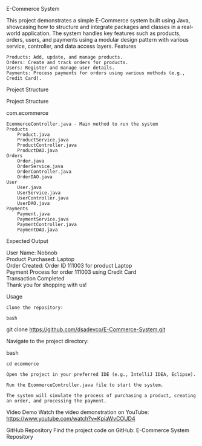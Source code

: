 E-Commerce System

This project demonstrates a simple E-Commerce system built using Java, showcasing how to structure and integrate packages and classes in a real-world application. The system handles key features such as products, orders, users, and payments using a modular design pattern with various service, controller, and data access layers.
Features

    Products: Add, update, and manage products.
    Orders: Create and track orders for products.
    Users: Register and manage user details.
    Payments: Process payments for orders using various methods (e.g., Credit Card).

Project Structure

Project Structure

com.ecommerce

    EcommerceController.java - Main method to run the system
    Products
        Product.java
        ProductService.java
        ProductController.java
        ProductDAO.java
    Orders
        Order.java
        OrderService.java
        OrderController.java
        OrderDAO.java
    User
        User.java
        UserService.java
        UserController.java
        UserDAO.java
    Payments
        Payment.java
        PaymentService.java
        PaymentController.java
        PaymentDAO.java


Expected Output

User Name: Nobnob  
Product Purchased: Laptop  
Order Created: Order ID 111003 for product Laptop  
Payment Process for order 111003 using Credit Card  
Transaction Completed  
Thank you for shopping with us!  
 

Usage

    Clone the repository:

    bash

git clone https://github.com/dsadevco/E-Commerce-System.git

Navigate to the project directory:

bash

    cd ecommerce

    Open the project in your preferred IDE (e.g., IntelliJ IDEA, Eclipse).

    Run the EcommerceController.java file to start the system.

    The system will simulate the process of purchasing a product, creating an order, and processing the payment.

Video Demo
Watch the video demonstration on YouTube: https://www.youtube.com/watch?v=KpiaWvCOUD4

GitHub Repository
Find the project code on GitHub: E-Commerce System Repository
